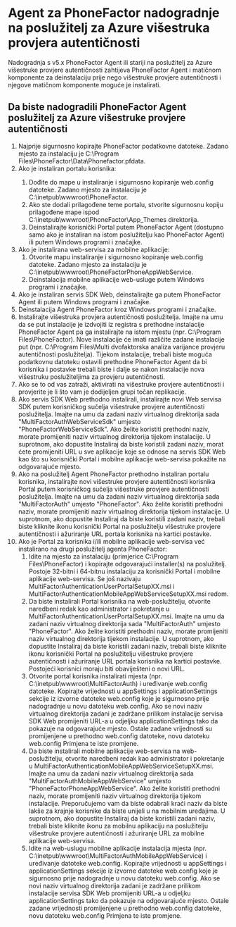 <properties 
    pageTitle="Agent za PhoneFactor nadogradnje na poslužitelj za Azure višestruka provjera autentičnosti"
    description="U ovom dokumentu opisuje za početak rada s poslužiteljem MFA Azure i Nadogradnja starijih phonefactor agent."
    services="multi-factor-authentication"
    documentationCenter=""
    authors="kgremban"
    manager="femila"
    editor="curtland"/>

<tags
    ms.service="multi-factor-authentication"
    ms.workload="identity"
    ms.tgt_pltfrm="na"
    ms.devlang="na"
    ms.topic="get-started-article"
    ms.date="08/04/2016"
    ms.author="kgremban"/>

# <a name="upgrading-the-phonefactor-agent-to-azure-multi-factor-authentication-server"></a>Agent za PhoneFactor nadogradnje na poslužitelj za Azure višestruka provjera autentičnosti

Nadogradnja s v5.x PhoneFactor Agent ili stariji na poslužitelj za Azure višestruke provjere autentičnosti zahtijeva PhoneFactor Agent i matičnom komponente za deinstalaciju prije nego višestruke provjere autentičnosti i njegove matičnom komponente moguće je instalirati.

## <a name="to-upgrade-the-phonefactor-agent-to-azure-multi-factor-authentication-server"></a>Da biste nadogradili PhoneFactor Agent poslužitelj za Azure višestruke provjere autentičnosti
<ol>
<li>Najprije sigurnosno kopirajte PhoneFactor podatkovne datoteke. Zadano mjesto za instalaciju je C:\Program Files\PhoneFactor\Data\Phonefactor.pfdata.


<li>Ako je instaliran portalu korisnika:</li>
<ol>
<li>Dođite do mape u instaliranje i sigurnosno kopiranje web.config datoteke. Zadano mjesto za instalaciju je C:\inetpub\wwwroot\PhoneFactor.</li>


<li>Ako ste dodali prilagođene teme portalu, stvorite sigurnosnu kopiju prilagođene mape ispod C:\inetpub\wwwroot\PhoneFactor\App_Themes direktorija.</li>


<li>Deinstalirajte korisnički Portal putem PhoneFactor Agent (dostupno samo ako je instaliran na istom poslužitelju kao PhoneFactor Agent) ili putem Windows programi i značajke.</li></ol>




<li>Ako je instalirana web-servisa za mobilne aplikacije:
<ol>
<li>Otvorite mapu instaliranje i sigurnosno kopiranje web.config datoteke. Zadano mjesto za instalaciju je C:\inetpub\wwwroot\PhoneFactorPhoneAppWebService.</li>
<li>Deinstalacija mobilne aplikacije web-usluge putem Windows programi i značajke.</li></ol>

<li>Ako je instaliran servis SDK Web, deinstalirajte ga putem PhoneFactor Agent ili putem Windows programi i značajke.

<li>Deinstalacija Agent PhoneFactor kroz Windows programi i značajke.

<li>Instalirajte višestruka provjera autentičnosti poslužitelja. Imajte na umu da se put instalacije je izdvojiti iz registra s prethodne instalacije PhoneFactor Agent pa ga instalirajte na istom mjestu (npr. C:\Program Files\PhoneFactor). Nove instalacije će imati različite zadane instalacije put (npr. C:\Program Files\Multi dvofaktorska analiza varijance provjeru autentičnosti poslužitelja). Tijekom instalacije, trebali biste moguća podatkovnu datoteku ostavili prethodne PhoneFactor Agent da bi korisnika i postavke trebali biste i dalje se nakon instalacije nova višestruku poslužiteljima za provjeru autentičnosti.

<li>Ako se to od vas zatraži, aktivirati na višestruke provjere autentičnosti i provjerite je li što vam je dodijeljen grupi točan replikacije.

<li>Ako servis SDK Web prethodno instalirali, instalirajte novi Web servisa SDK putem korisničkog sučelja višestruke provjere autentičnosti poslužitelja. Imajte na umu da zadani naziv virtualnog direktorija sada "MultiFactorAuthWebServiceSdk" umjesto "PhoneFactorWebServiceSdk". Ako želite koristiti prethodni naziv, morate promijeniti naziv virtualnog direktorija tijekom instalacije. U suprotnom, ako dopustite Instaliraj da biste koristili zadani naziv, morat ćete promijeniti URL u sve aplikacije koje se odnose na servis SDK Web kao što su korisnički Portal i mobilne aplikacije web-servisa pokažite na odgovarajuće mjesto.

<li>Ako na poslužitelj Agent PhoneFactor prethodno instaliran portalu korisnika, instalirajte novi višestruke provjere autentičnosti korisnika Portal putem korisničkog sučelja višestruke provjere autentičnosti poslužitelja. Imajte na umu da zadani naziv virtualnog direktorija sada "MultiFactorAuth" umjesto "PhoneFactor". Ako želite koristiti prethodni naziv, morate promijeniti naziv virtualnog direktorija tijekom instalacije. U suprotnom, ako dopustite Instaliraj da biste koristili zadani naziv, trebali biste kliknite ikonu korisnički Portal na poslužitelju višestruke provjere autentičnosti i ažuriranje URL portala korisnika na kartici postavke.

<li>Ako je Portal za korisnika i/ili mobilne aplikacije web-servisa već instalirano na drugi poslužitelj agenta PhoneFactor:
<ol>
<li>Idite na mjesto za instalaciju (primjerice C:\Program Files\PhoneFactor) i kopirajte odgovarajući installer(s) na poslužitelj. Postoje 32-bitni i 64-bitnu instalaciju za korisnički Portal i mobilne aplikacije web-servisa. Se još nazivaju MultiFactorAuthenticationUserPortalSetupXX.msi i MultiFactorAuthenticationMobileAppWebServiceSetupXX.msi redom.</li>
<li>Da biste instalirali Portal korisnika na web-poslužitelju, otvorite naredbeni redak kao administrator i pokretanje u MultiFactorAuthenticationUserPortalSetupXX.msi. Imajte na umu da zadani naziv virtualnog direktorija sada "MultiFactorAuth" umjesto "PhoneFactor". Ako želite koristiti prethodni naziv, morate promijeniti naziv virtualnog direktorija tijekom instalacije. U suprotnom, ako dopustite Instaliraj da biste koristili zadani naziv, trebali biste kliknite ikonu korisnički Portal na poslužitelju višestruke provjere autentičnosti i ažuriranje URL portala korisnika na kartici postavke. Postojeći korisnici moraju biti obaviješteni o novi URL.</li>
<li>Otvorite portal korisnika instalirati mjesta (npr. C:\inetpub\wwwroot\MultiFactorAuth) i uređivanje web.config datoteke. Kopirajte vrijednosti u appSettings i applicationSettings sekcije iz izvorne datoteke web.config koje je sigurnosno prije nadogradnje u novu datoteku web.config. Ako se novi naziv virtualnog direktorija zadani je zadržane prilikom instalacije servisa SDK Web promijeniti URL-a u odjeljku applicationSettings tako da pokazuje na odgovarajuće mjesto. Ostale zadane vrijednosti su promijenjene u prethodno web.config datoteke, novu datoteku web.config Primjena te iste promjene.</li>
<li>Da biste instalirali mobilne aplikacije web-servisa na web-poslužitelju, otvorite naredbeni redak kao administrator i pokretanje u MultiFactorAuthenticationMobileAppWebServiceSetupXX.msi. Imajte na umu da zadani naziv virtualnog direktorija sada "MultiFactorAuthMobileAppWebService" umjesto "PhoneFactorPhoneAppWebService". Ako želite koristiti prethodni naziv, morate promijeniti naziv virtualnog direktorija tijekom instalacije. Preporučujemo vam da biste odabrali kraći naziv da biste lakše za krajnje korisnike da biste unijeli u na mobilnim uređajima. U suprotnom, ako dopustite Instaliraj da biste koristili zadani naziv, trebali biste kliknite ikonu za mobilnu aplikaciju na poslužitelju višestruke provjere autentičnosti i ažuriranje URL za mobilne aplikacije web-servisa.</li>
<li>Idite na web-uslugu mobilne aplikacije instalacija mjesta (npr. C:\inetpub\wwwroot\MultiFactorAuthMobileAppWebService) i uređivanje datoteke web.config. Kopirajte vrijednosti u appSettings i applicationSettings sekcije iz izvorne datoteke web.config koje je sigurnosno prije nadogradnje u novu datoteku web.config. Ako se novi naziv virtualnog direktorija zadani je zadržane prilikom instalacije servisa SDK Web promijeniti URL-a u odjeljku applicationSettings tako da pokazuje na odgovarajuće mjesto. Ostale zadane vrijednosti promijenjene u prethodno web.config datoteke, novu datoteku web.config Primjena te iste promjene.</li></ol>
